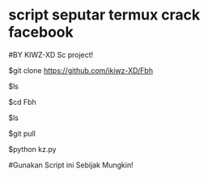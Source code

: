 # script seputar termux crack facebook 

#BY KIWZ-XD
Sc project!


$git clone https://github.com/ikiwz-XD/Fbh

$ls

$cd Fbh

$ls

$git pull

$python kz.py






#Gunakan Script ini Sebijak Mungkin!
